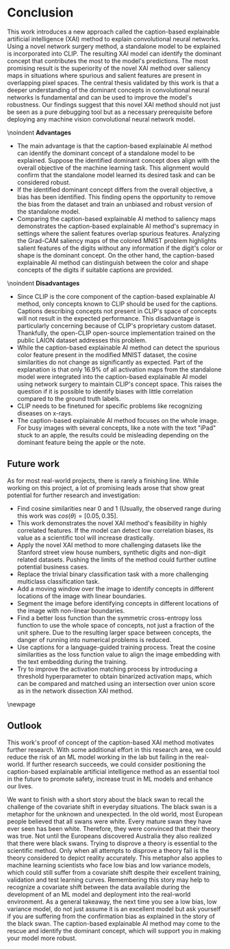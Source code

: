 # Conclusion
<!-- 
- not merely a summary of the main topics covered or a re-statement of your research problem, but a synthesis of key points
- Recap what you did. In about one paragraph recap what your research question was and how you tackled it. Highlight the big accomplishments. Spend another paragraph explaining the highlights of your results. These are the main results you want the reader to remember after they put down the paper, so ignore any small details.
- Finally, finish off with a sentence or two that wraps up your paper. I find this can often be the hardest part to write. You want the paper to feel finished after they read these. One way to do this, is to try and tie your research to the “real world.” 
-->
<!-- The conclusion of a conclusion should: Restate your topic and why it is important. Restate your thesis/claim. Address opposing viewpoints and explain why readers should align with your position. -->
<!-- Recap what you did. In about one paragraph recap what your research question was and how you tackled it.
Highlight the big accomplishments. Spend another paragraph explaining the highlights of your results. These are the main results you want the reader to remember after they put down the paper, so ignore any small details.
Conclude. Finally, finish off with a sentence or two that wraps up your paper. I find this can often be the hardest part to write. You want the paper to feel finished after they read these. One way to do this, is to try and tie your research to the “real world.” Can you somehow relate how your research is important outside of academia? Or, if your results leave you with a big question, finish with that. Put it out there for the reader to think about to.
Optional Before you conclude, if you don’t have a future work section, put in a paragraph detailing the questions you think arise from the work and where you think researchers need to be looking next. -->
This work introduces a new approach called the caption-based explainable artificial intelligence (XAI) method to explain convolutional neural networks. Using a novel network surgery method, a standalone model to be explained is incorporated into CLIP. The resulting XAI model can identify the dominant concept that contributes the most to the model's predictions. The most promising result is the superiority of the novel XAI method over saliency maps in situations where spurious and salient features are present in overlapping pixel spaces. The central thesis validated by this work is that a deeper understanding of the dominant concepts in convolutional neural networks is fundamental and can be used to improve the model's robustness. Our findings suggest that this novel XAI method should not just be seen as a pure debugging tool but as a necessary prerequisite before deploying any machine vision convolutional neural network model.

\noindent
**Advantages**

- The main advantage is that the caption-based explainable AI method can identify the dominant concept of a standalone model to be explained. Suppose the identified dominant concept does align with the overall objective of the machine learning task. This alignment would confirm that the standalone model learned its desired task and can be considered robust.
- If the identified dominant concept differs from the overall objective, a bias has been identified. This finding opens the opportunity to remove the bias from the dataset and train an unbiased and robust version of the standalone model.
- Comparing the caption-based explainable AI method to saliency maps demonstrates the caption-based explainable AI method's supremacy in settings where the salient features overlap spurious features. Analyzing the Grad-CAM saliency maps of the colored MNIST problem highlights salient features of the digits without any information if the digit's color or shape is the dominant concept. On the other hand, the caption-based explainable AI method can distinguish between the color and shape concepts of the digits if suitable captions are provided.

\noindent
**Disadvantages**

- Since CLIP is the core component of the caption-based explainable AI method, only concepts known to CLIP should be used for the captions. Captions describing concepts not present in CLIP's space of concepts will not result in the expected performance. This disadvantage is particularly concerning because of CLIP's proprietary custom dataset. Thankfully, the open-CLIP open-source implementation trained on the public LAION dataset addresses this problem.
- While the caption-based explainable AI method can detect the spurious color feature present in the modified MNIST dataset, the cosine similarities do not change as significantly as expected. Part of the explanation is that only $16.9\%$ of all activation maps from the standalone model were integrated into the caption-based explainable AI model using network surgery to maintain CLIP's concept space. This raises the question if it is possible to identify biases with little correlation compared to the ground truth labels.
- CLIP needs to be finetuned for specific problems like recognizing diseases on x-rays.
- The caption-based explainable AI method focuses on the whole image. For busy images with several concepts, like a note with the text "iPad" stuck to an apple, the results could be misleading depending on the dominant feature being the apple or the note.

## Future work
<!-- The future work section is a place for you to explain to your readers where you think the results can lead you. What do you think are the next steps to take? What other questions do your results raise? Do you think certain paths seem to be more promising than others? -->
<!-- https://github.com/mlfoundations/open_clip/discussions/361 -->
As for most real-world projects, there is rarely a finishing line. While working on this project, a lot of promising leads arose that show great potential for further research and investigation: 

- Find cosine similarities near 0 and 1 (Usually, the observed range during this work was $cos(\theta) = [0.05, 0.35]$.
- This work demonstrates the novel XAI method's feasibility in highly correlated features. If the model can detect low correlation biases, its value as a scientific tool will increase drastically. 
- Apply the novel XAI method to more challenging datasets like the Stanford street view house numbers, synthetic digits and non-digit related datasets. Pushing the limits of the method could further outline potential business cases. 
- Replace the trivial binary classification task with a more challenging multiclass classification task.
- Add a moving window over the image to identify concepts in different locations of the image with linear boundaries.
- Segment the image before identifying concepts in different locations of the image with non-linear boundaries.
- Find a better loss function than the symmetric cross-entropy loss function to use the whole space of concepts, not just a fraction of the unit sphere. Due to the resulting larger space between concepts, the danger of running into numerical problems is reduced.
- Use captions for a language-guided training process. Treat the cosine similarities as the loss function value to align the image embedding with the text embedding during the training.
- Try to improve the activation matching process by introducing a threshold hyperparameter to obtain binarized activation maps, which can be compared and matched using an intersection over union score as in the network dissection XAI method.

\newpage
## Outlook
<!-- The greatest deception men suffer is from their own opinions. Leonardo da Vinci -->
<!-- Make the last 1/2 sentences memorable. -->
This work's proof of concept of the caption-based XAI method motivates further research. With some additional effort in this research area, we could reduce the risk of an ML model working in the lab but failing in the real-world. If further research succeeds, we could consider positioning the caption-based explainable artificial intelligence method as an essential tool in the future to promote safety, increase trust in ML models and enhance our lives.

We want to finish with a short story about the black swan to recall the challenge of the covariate shift in everyday situations. The black swan is a metaphor for the unknown and unexpected. In the old world, most European people believed that all swans were white. Every mature swan they have ever seen has been white. Therefore, they were convinced that their theory was true. Not until the Europeans discovered Australia they also realized that there were black swans. Trying to disprove a theory is essential to the scientific method. Only when all attempts to disprove a theory fail is the theory considered to depict reality accurately. This metaphor also applies to machine learning scientists who face low bias and low variance models, which could still suffer from a covariate shift despite their excellent training, validation and test learning curves. Remembering this story may help to recognize a covariate shift between the data available during the development of an ML model and deployment into the real-world environment. As a general takeaway, the next time you see a low bias, low variance model, do not just assume it is an excellent model but ask yourself if you are suffering from the confirmation bias as explained in the story of the black swan. The caption-based explainable AI method may come to the rescue and identify the dominant concept, which will support you in making your model more robust.
